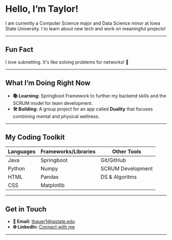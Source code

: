 # Hello, I’m Taylor!

I am currently a Computer Science major and Data Science minor at Iowa State University. I to learn about new tech and work on meaningful projects!

---

## Fun Fact

I love subnetting. It's like solving problems for networks! 🧩

---

## What I’m Doing Right Now

- **📚 Learning:** Springboot Framework to further my backend skills and the SCRUM model for team development.
- **🛠️ Building:** A group project for an app called **Duality** that focuses combining mental and physical wellness.

---

## My Coding Toolkit

| **Languages**       | **Frameworks/Libraries**  | **Other Tools**       |
|---------------------|---------------------------|-----------------------|
| Java                | Springboot                | Git/GitHub            |
| Python              | Numpy                     | SCRUM Development     |
| HTML                | Pandas                    | DS & Algoritms        |
| CSS                 | Matplotlib                |                       |

---

## Get in Touch

- **📧 Email:** [tbauer1@iastate.edu](mailto:tbauer1@iastate.edu)
- **🌐 LinkedIn:** [Connect with me](https://www.linkedin.com/in/taylor-b-9191182ab?utm_source=share&utm_campaign=share_via&utm_content=profile&utm_medium=ios_app)

---
